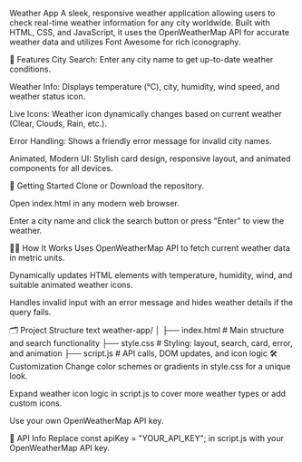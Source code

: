 Weather App
A sleek, responsive weather application allowing users to check real-time weather information for any city worldwide. Built with HTML, CSS, and JavaScript, it uses the OpenWeatherMap API for accurate weather data and utilizes Font Awesome for rich iconography.

🌟 Features
City Search: Enter any city name to get up-to-date weather conditions.

Weather Info: Displays temperature (°C), city, humidity, wind speed, and weather status icon.

Live Icons: Weather icon dynamically changes based on current weather (Clear, Clouds, Rain, etc.).

Error Handling: Shows a friendly error message for invalid city names.

Animated, Modern UI: Stylish card design, responsive layout, and animated components for all devices.

🚀 Getting Started
Clone or Download the repository.

Open index.html in any modern web browser.

Enter a city name and click the search button or press "Enter" to view the weather.

🧑‍💻 How It Works
Uses OpenWeatherMap API to fetch current weather data in metric units.

Dynamically updates HTML elements with temperature, humidity, wind, and suitable animated weather icons.

Handles invalid input with an error message and hides weather details if the query fails.

🗂️ Project Structure
text
weather-app/
│
├── index.html   # Main structure and search functionality
├── style.css    # Styling: layout, search, card, error, and animation
├── script.js    # API calls, DOM updates, and icon logic
🛠️ Customization
Change color schemes or gradients in style.css for a unique look.

Expand weather icon logic in script.js to cover more weather types or add custom icons.

Use your own OpenWeatherMap API key.

🔑 API Info
Replace const apiKey = "YOUR_API_KEY"; in script.js with your OpenWeatherMap API key.
